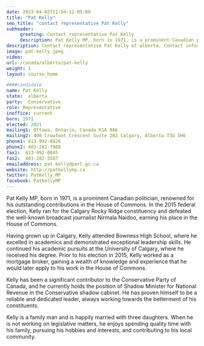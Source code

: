```yaml
---
date: 2023-04-02T11:54:12-05:00
title: "Pat Kelly"
seo_title: "contact representative Pat Kelly"
subheader:
     greeting: Contact representative Pat Kelly
     description: Pat Kelly MP, born in 1971, is a prominent Canadian politician, renowned for his outstanding contributions in the House of Commons.
description: Contact representative Pat Kelly of alberta. Contact information for Pat Kelly includes email address, phone number, and mailing address.
image: pat-kelly.jpeg
video:
url: /canada/alberta/pat-kelly
weight: 1
layout: course_home

####candidate
name: Pat Kelly
state:	alberta
party:	Conservative
role: Representative
inoffice: current
born: 1971
elected: 2021
mailing1: Ottawa, Ontario, Canada K1A 0A6
mailing2: 400 Crowfoot Crescent Suite 202 Calgary, Alberta T3G 5H6
phone1:	613-992-0826
phone2: 403-282-7980
fax1:  613-992-0845
fax2:  403-282-3587
emailaddress: pat.kelly@parl.gc.ca
website: http://patkellymp.ca
twitter: PatKelly_MP
facebook: PatKellyMP
---
```


Pat Kelly MP, born in 1971, is a prominent Canadian politician, renowned for his outstanding contributions in the House of Commons. In the 2015 federal election, Kelly ran for the Calgary Rocky Ridge constituency and defeated the well-known broadcast journalist Nirmala Naidoo, earning his place in the House of Commons.

Having grown up in Calgary, Kelly attended Bowness High School, where he excelled in academics and demonstrated exceptional leadership skills. He continued his academic pursuits at the University of Calgary, where he received his degree. Prior to his election in 2015, Kelly worked as a mortgage broker, gaining a wealth of knowledge and experience that he would later apply to his work in the House of Commons.

Kelly has been a significant contributor to the Conservative Party of Canada, and he currently holds the position of Shadow Minister for National Revenue in the Conservative shadow cabinet. He has proven himself to be a reliable and dedicated leader, always working towards the betterment of his constituents.

Kelly is a family man and is happily married with three daughters. When he is not working on legislative matters, he enjoys spending quality time with his family, pursuing his hobbies and interests, and contributing to his local community.
